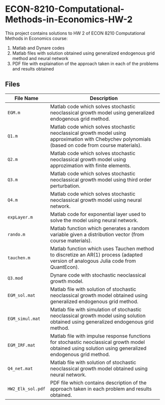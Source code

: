 # ECON-8210-Computational-Methods-in-Economics-HW-2

This project contains solutions to HW 2 of ECON 8210 Computational Methods in Economics course:
1. Matlab and Dynare codes
2. Matlab files with solution obtained using generalized endogenous grid method and neural network
3. PDF file with explaination of the approach taken in each of the problems and results obtained

## Files
| File Name            | Description                              |
|----------------------|------------------------------------------|
| `EGM.m`              | Matlab code which solves stochastic neoclassical growth model using generalized endogenous grid method. |
| `Q1.m`               | Matlab code which solves stochastic neoclassical growth model using approximation with Chebychev polynomials (based on code from course materials). |
| `Q2.m`               | Matlab code which solves stochastic neoclassical growth model using approzimation with finite elements. |
| `Q3.m`               | Matlab code which solves stochastic neoclassical growth model using third order perturbation. |
| `Q4.m`               | Matlab code which solves stochastic neoclassical growth model using neural network. |
| `expLayer.m`         | Matlab code for exponential layer used to solve the model using neural network. |
| `rando.m`            | Matlab function which generates a random variable given a distribution vector (from course materials). |
| `tauchen.m`          | Matlab function which uses Tauchen method to discretize an AR(1) process (adapted version of analogous Julia code from QuantEcon). |
| `Q3.mod`             | Dynare code with stochastic neoclassical growth model. |
| `EGM_sol.mat`        | Matlab file with solution of stochastic neoclassical growth model obtained using generalized endogenous grid method. |
| `EGM_simul.mat`      | Matlab file with simulation of stochastic neoclassical growth model using solution obtained using generalized endogenous grid method. |
| `EGM_IRF.mat`        | Matlab file with impulse response functions for stochastic neoclassical growth model obtained using solution using generalized endogenous grid method. |
| `Q4_net.mat`         | Matlab file with solution of stochastic neoclassical growth model obtained using neural network. |
| `HW2_Elk_sol.pdf`    | PDF file which contains description of the approach taken in each problem and results obtained. |
